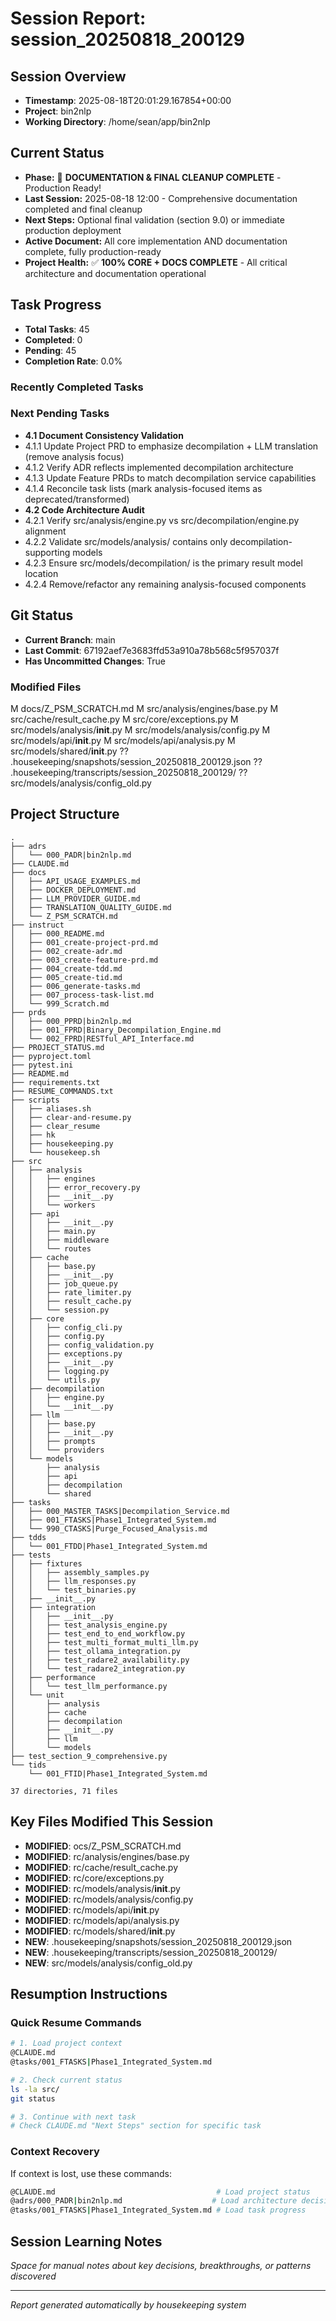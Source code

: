# Session Report: session_20250818_200129

## Session Overview
- **Timestamp**: 2025-08-18T20:01:29.167854+00:00
- **Project**: bin2nlp
- **Working Directory**: /home/sean/app/bin2nlp

## Current Status
- **Phase:** 🎉 **DOCUMENTATION & FINAL CLEANUP COMPLETE** - Production Ready!
- **Last Session:** 2025-08-18 12:00 - Comprehensive documentation completed and final cleanup
- **Next Steps:** Optional final validation (section 9.0) or immediate production deployment
- **Active Document:** All core implementation AND documentation complete, fully production-ready
- **Project Health:** ✅ **100% CORE + DOCS COMPLETE** - All critical architecture and documentation operational


## Task Progress
- **Total Tasks**: 45
- **Completed**: 0
- **Pending**: 45
- **Completion Rate**: 0.0%

### Recently Completed Tasks


### Next Pending Tasks
- **4.1 Document Consistency Validation**
- 4.1.1 Update Project PRD to emphasize decompilation + LLM translation (remove analysis focus)
- 4.1.2 Verify ADR reflects implemented decompilation architecture
- 4.1.3 Update Feature PRDs to match decompilation service capabilities
- 4.1.4 Reconcile task lists (mark analysis-focused items as deprecated/transformed)
- **4.2 Code Architecture Audit**
- 4.2.1 Verify src/analysis/engine.py vs src/decompilation/engine.py alignment
- 4.2.2 Validate src/models/analysis/ contains only decompilation-supporting models
- 4.2.3 Ensure src/models/decompilation/ is the primary result model location
- 4.2.4 Remove/refactor any remaining analysis-focused components

## Git Status
- **Current Branch**: main
- **Last Commit**: 67192aef7e3683ffd53a910a78b568c5f957037f
- **Has Uncommitted Changes**: True

### Modified Files
M docs/Z_PSM_SCRATCH.md
M src/analysis/engines/base.py
M src/cache/result_cache.py
M src/core/exceptions.py
M src/models/analysis/__init__.py
M src/models/analysis/config.py
M src/models/api/__init__.py
M src/models/api/analysis.py
M src/models/shared/__init__.py
?? .housekeeping/snapshots/session_20250818_200129.json
?? .housekeeping/transcripts/session_20250818_200129/
?? src/models/analysis/config_old.py

## Project Structure
```
.
├── adrs
│   └── 000_PADR|bin2nlp.md
├── CLAUDE.md
├── docs
│   ├── API_USAGE_EXAMPLES.md
│   ├── DOCKER_DEPLOYMENT.md
│   ├── LLM_PROVIDER_GUIDE.md
│   ├── TRANSLATION_QUALITY_GUIDE.md
│   └── Z_PSM_SCRATCH.md
├── instruct
│   ├── 000_README.md
│   ├── 001_create-project-prd.md
│   ├── 002_create-adr.md
│   ├── 003_create-feature-prd.md
│   ├── 004_create-tdd.md
│   ├── 005_create-tid.md
│   ├── 006_generate-tasks.md
│   ├── 007_process-task-list.md
│   └── 999_Scratch.md
├── prds
│   ├── 000_PPRD|bin2nlp.md
│   ├── 001_FPRD|Binary_Decompilation_Engine.md
│   └── 002_FPRD|RESTful_API_Interface.md
├── PROJECT_STATUS.md
├── pyproject.toml
├── pytest.ini
├── README.md
├── requirements.txt
├── RESUME_COMMANDS.txt
├── scripts
│   ├── aliases.sh
│   ├── clear-and-resume.py
│   ├── clear_resume
│   ├── hk
│   ├── housekeeping.py
│   └── housekeep.sh
├── src
│   ├── analysis
│   │   ├── engines
│   │   ├── error_recovery.py
│   │   ├── __init__.py
│   │   └── workers
│   ├── api
│   │   ├── __init__.py
│   │   ├── main.py
│   │   ├── middleware
│   │   └── routes
│   ├── cache
│   │   ├── base.py
│   │   ├── __init__.py
│   │   ├── job_queue.py
│   │   ├── rate_limiter.py
│   │   ├── result_cache.py
│   │   └── session.py
│   ├── core
│   │   ├── config_cli.py
│   │   ├── config.py
│   │   ├── config_validation.py
│   │   ├── exceptions.py
│   │   ├── __init__.py
│   │   ├── logging.py
│   │   └── utils.py
│   ├── decompilation
│   │   ├── engine.py
│   │   └── __init__.py
│   ├── llm
│   │   ├── base.py
│   │   ├── __init__.py
│   │   ├── prompts
│   │   └── providers
│   └── models
│       ├── analysis
│       ├── api
│       ├── decompilation
│       └── shared
├── tasks
│   ├── 000_MASTER_TASKS|Decompilation_Service.md
│   ├── 001_FTASKS|Phase1_Integrated_System.md
│   └── 990_CTASKS|Purge_Focused_Analysis.md
├── tdds
│   └── 001_FTDD|Phase1_Integrated_System.md
├── tests
│   ├── fixtures
│   │   ├── assembly_samples.py
│   │   ├── llm_responses.py
│   │   └── test_binaries.py
│   ├── __init__.py
│   ├── integration
│   │   ├── __init__.py
│   │   ├── test_analysis_engine.py
│   │   ├── test_end_to_end_workflow.py
│   │   ├── test_multi_format_multi_llm.py
│   │   ├── test_ollama_integration.py
│   │   ├── test_radare2_availability.py
│   │   └── test_radare2_integration.py
│   ├── performance
│   │   └── test_llm_performance.py
│   └── unit
│       ├── analysis
│       ├── cache
│       ├── decompilation
│       ├── __init__.py
│       ├── llm
│       └── models
├── test_section_9_comprehensive.py
└── tids
    └── 001_FTID|Phase1_Integrated_System.md

37 directories, 71 files

```

## Key Files Modified This Session
- **MODIFIED**: ocs/Z_PSM_SCRATCH.md
- **MODIFIED**: rc/analysis/engines/base.py
- **MODIFIED**: rc/cache/result_cache.py
- **MODIFIED**: rc/core/exceptions.py
- **MODIFIED**: rc/models/analysis/__init__.py
- **MODIFIED**: rc/models/analysis/config.py
- **MODIFIED**: rc/models/api/__init__.py
- **MODIFIED**: rc/models/api/analysis.py
- **MODIFIED**: rc/models/shared/__init__.py
- **NEW**: .housekeeping/snapshots/session_20250818_200129.json
- **NEW**: .housekeeping/transcripts/session_20250818_200129/
- **NEW**: src/models/analysis/config_old.py

## Resumption Instructions

### Quick Resume Commands
```bash
# 1. Load project context
@CLAUDE.md
@tasks/001_FTASKS|Phase1_Integrated_System.md

# 2. Check current status
ls -la src/
git status

# 3. Continue with next task
# Check CLAUDE.md "Next Steps" section for specific task
```

### Context Recovery
If context is lost, use these commands:
```bash
@CLAUDE.md                                    # Load project status
@adrs/000_PADR|bin2nlp.md                    # Load architecture decisions
@tasks/001_FTASKS|Phase1_Integrated_System.md # Load task progress
```

## Session Learning Notes
*Space for manual notes about key decisions, breakthroughs, or patterns discovered*

---
*Report generated automatically by housekeeping system*
